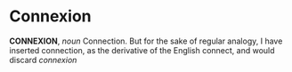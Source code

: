 # Connexion

**CONNEXION**, _noun_ Connection. But for the sake of regular analogy, I have inserted connection, as the derivative of the English connect, and would discard _connexion_